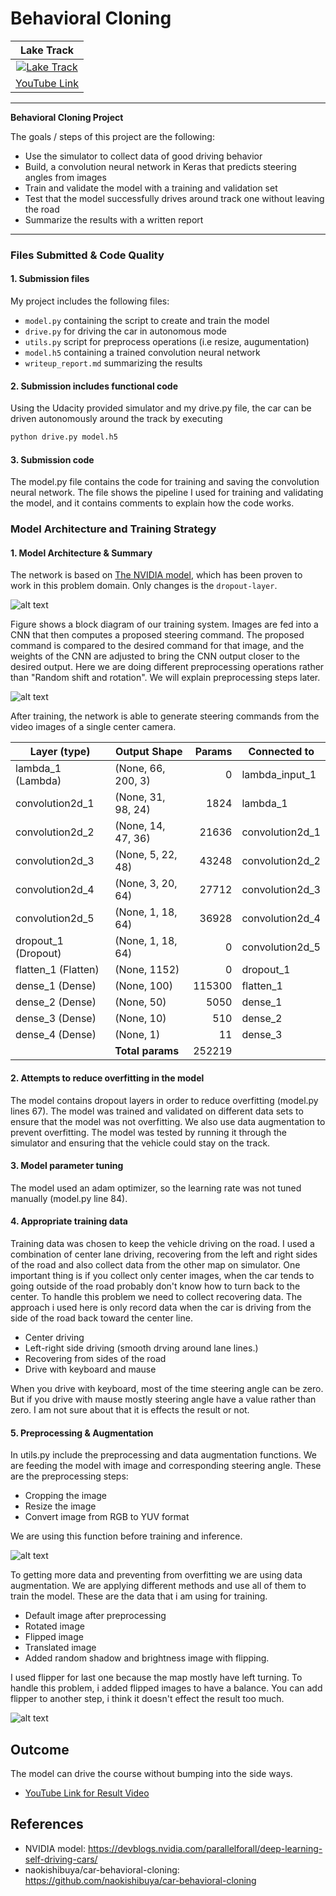 [//]: # (Image References)


[image1]: ./examples/training-624x291.png "Training Architecture"
[image2]: ./examples/inference-624x132.png "Inference Architecture"
[image3]: ./examples/preprocess.png "Preprocess Steps"
[image4]: ./examples/aug.png "Augmentation Data"
[image5]: ./examples/placeholder_small.png "Recovery Image"
[image6]: ./examples/placeholder_small.png "Normal Image"
[image7]: ./examples/placeholder_small.png "Flipped Image"


# **Behavioral Cloning** 

|Lake Track|
|:--------:|
|[![Lake Track](./examples/tumbnail.png)](https://youtu.be/vBpUkWp4E_M)|
|[YouTube Link](https://youtu.be/vBpUkWp4E_M)|

---

**Behavioral Cloning Project**

The goals / steps of this project are the following:
* Use the simulator to collect data of good driving behavior
* Build, a convolution neural network in Keras that predicts steering angles from images
* Train and validate the model with a training and validation set
* Test that the model successfully drives around track one without leaving the road
* Summarize the results with a written report


---
### Files Submitted & Code Quality

#### 1. Submission files
My project includes the following files:
* `model.py` containing the script to create and train the model
* `drive.py` for driving the car in autonomous mode
* `utils.py` script for preprocess operations (i.e resize, augumentation)
* `model.h5` containing a trained convolution neural network 
* `writeup_report.md` summarizing the results

#### 2. Submission includes functional code
Using the Udacity provided simulator and my drive.py file, the car can be driven autonomously around the track by executing 
```sh
python drive.py model.h5
```

#### 3. Submission code

The model.py file contains the code for training and saving the convolution neural network. The file shows the pipeline I used for training and validating the model, and it contains comments to explain how the code works.

### Model Architecture and Training Strategy

#### 1. Model Architecture & Summary

The network is based on [The NVIDIA model](https://devblogs.nvidia.com/parallelforall/deep-learning-self-driving-cars/), which has been proven to work in this problem domain.
Only changes is the `dropout-layer`. 


![alt text][image1]

Figure shows a block diagram of our training system. Images are fed into a CNN that then computes a proposed steering command. The proposed command is compared to the desired command for that image, and the weights of the CNN are adjusted to bring the CNN output closer to the desired output. Here we are doing different preprocessing operations rather than "Random shift and rotation". We will explain preprocessing steps later.

![alt text][image2]

After training, the network is able to generate steering commands from the video images of a single center camera.



| Layer (type)                   |Output Shape      |Params  |Connected to     |
|--------------------------------|------------------|-------:|-----------------|
|lambda_1 (Lambda)               |(None, 66, 200, 3)|0       |lambda_input_1   |
|convolution2d_1                 |(None, 31, 98, 24)|1824    |lambda_1         |
|convolution2d_2                 |(None, 14, 47, 36)|21636   |convolution2d_1  |
|convolution2d_3                 |(None, 5, 22, 48) |43248   |convolution2d_2  |
|convolution2d_4                 |(None, 3, 20, 64) |27712   |convolution2d_3  |
|convolution2d_5                 |(None, 1, 18, 64) |36928   |convolution2d_4  |
|dropout_1 (Dropout)             |(None, 1, 18, 64) |0       |convolution2d_5  |
|flatten_1 (Flatten)             |(None, 1152)      |0       |dropout_1        |
|dense_1 (Dense)                 |(None, 100)       |115300  |flatten_1        |
|dense_2 (Dense)                 |(None, 50)        |5050    |dense_1          |
|dense_3 (Dense)                 |(None, 10)        |510     |dense_2          |
|dense_4 (Dense)                 |(None, 1)         |11      |dense_3          |
|                                |**Total params**  |252219  |                 |

#### 2. Attempts to reduce overfitting in the model

The model contains dropout layers in order to reduce overfitting (model.py lines 67). 
The model was trained and validated on different data sets to ensure that the model was not overfitting. We also use data augmentation to prevent overfitting.
The model was tested by running it through the simulator and ensuring that the vehicle could stay on the track.

#### 3. Model parameter tuning

The model used an adam optimizer, so the learning rate was not tuned manually (model.py line 84).

#### 4. Appropriate training data

Training data was chosen to keep the vehicle driving on the road. I used a combination of center lane driving, recovering from the left and right sides of the road and also collect data from the other map on simulator.
One important thing is if you collect only center images, when the car tends to going outside of the road probably don't know how to turn back to the center. To handle this problem we need to collect recovering data.
The approach i used here is only record data when the car is driving from the side of the road back toward the center line.

* Center driving
* Left-right side driving (smooth drving around lane lines.)
* Recovering from sides of the road
* Drive with keyboard and mause

When you drive with keyboard, most of the time steering angle can be zero. But if you drive with mause mostly steering angle have a value rather than zero.
I am not sure about that it is effects the result or not.

#### 5. Preprocessing & Augmentation

In utils.py include the preprocessing and data augmentation functions. We are feeding the model with image and corresponding steering angle.
These are the preprocessing steps:
* Cropping the image
* Resize the image
* Convert image from RGB to YUV format

We are using this function before training and inference.

![alt text][image3]

To getting more data and preventing from overfitting we are using data augmentation. We are applying different methods and use all of them to train the model.
These are the data that i am using for training.

* Default image after preprocessing
* Rotated image
* Flipped image
* Translated image
* Added random shadow and brightness image with flipping.

I used flipper for last one because the map mostly have left turning. To handle this problem, i added flipped images to have a balance.
You can add flipper to another step, i think it doesn't effect the result too much.

![alt text][image4]

## Outcome

The model can drive the course without bumping into the side ways.

- [YouTube Link for Result Video ](https://youtu.be/vBpUkWp4E_M)


## References
- NVIDIA model: https://devblogs.nvidia.com/parallelforall/deep-learning-self-driving-cars/
- naokishibuya/car-behavioral-cloning: https://github.com/naokishibuya/car-behavioral-cloning